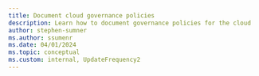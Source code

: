 ```yaml
---
title: Document cloud governance policies
description: Learn how to document governance policies for the cloud
author: stephen-sumner
ms.author: ssumenr
ms.date: 04/01/2024
ms.topic: conceptual
ms.custom: internal, UpdateFrequency2
---
```


